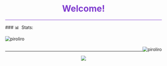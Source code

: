 
<h1 align="center" style="color: #7e3ace;">Welcome!</h1>

<hr style="background-color: #7e3ace;">
### 📊 &nbsp;Stats:
<p align="center"> 
<img src="https://github-readme-stats.vercel.app/api?username=srpiroliro&show_icons=true&theme=midnight-purple&count_private=true" alt="piroliro" style="float:left"/>
<br><br>
<img src="https://github-readme-stats.vercel.app/api/top-langs/?username=srpiroliro&theme=midnight-purple&layout=compact" alt="piroliro" style="float:right"/>
</p>

---

<p align="center"> <img src="https://komarev.com/ghpvc/?username=srpiroliro"/> </p>
